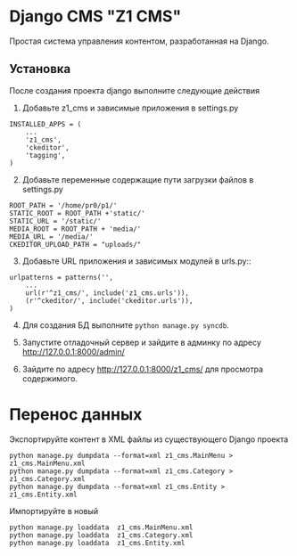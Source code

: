 Django CMS "Z1 CMS"
===================

Простая система управления контентом, разработанная на Django. 

Установка
---------

После создания проекта django выполните следующие действия

1. Добавьте z1_cms и зависимые приложения в settings.py
```
INSTALLED_APPS = (
	...
	'z1_cms',
	'ckeditor',
	'tagging',
)
```
2. Добавьте переменные содержащие пути загрузки файлов в settings.py
```
ROOT_PATH = '/home/pr0/p1/'
STATIC_ROOT = ROOT_PATH +'static/'
STATIC_URL = '/static/'
MEDIA_ROOT = ROOT_PATH + 'media/'
MEDIA_URL = '/media/'
CKEDITOR_UPLOAD_PATH = "uploads/"
```
3. Добавьте URL приложения и зависимых модулей в urls.py::
```
urlpatterns = patterns('',
	...
	url(r'^z1_cms/', include('z1_cms.urls')),
	(r'^ckeditor/', include('ckeditor.urls')),
)
```
4. Для создания БД выполните `python manage.py syncdb`.

5. Запустите отладочный сервер и зайдите в админку по адресу http://127.0.0.1:8000/admin/

6. Зайдите по адресу http://127.0.0.1:8000/z1_cms/ для просмотра содержимого.

Перенос данных
==============

Экспортируйте контент в XML файлы из существующего Django проекта
```
python manage.py dumpdata --format=xml z1_cms.MainMenu > z1_cms.MainMenu.xml
python manage.py dumpdata --format=xml z1_cms.Category > z1_cms.Category.xml
python manage.py dumpdata --format=xml z1_cms.Entity > z1_cms.Entity.xml
```

Импортируйте в новый
```
python manage.py loaddata  z1_cms.MainMenu.xml
python manage.py loaddata  z1_cms.Category.xml
python manage.py loaddata  z1_cms.Entity.xml
```

